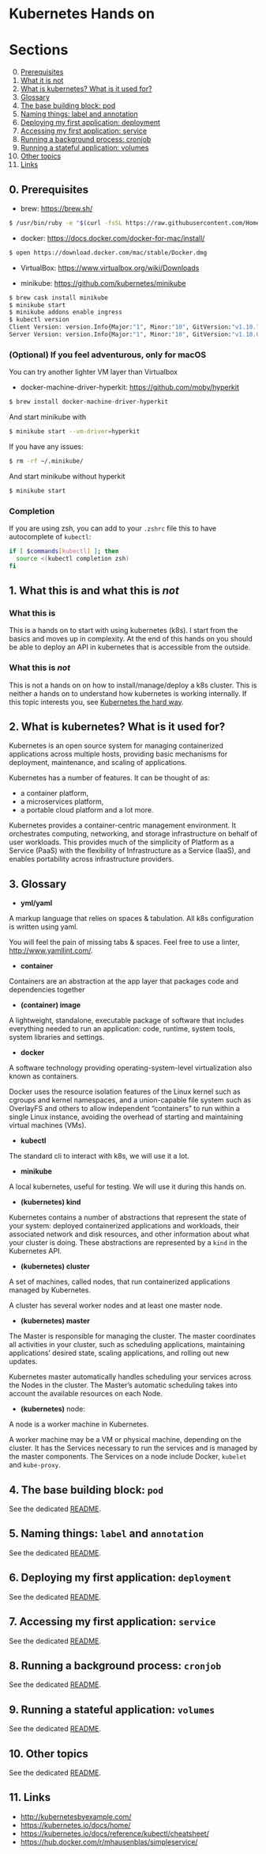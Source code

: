 # Kubernetes Hands on

# Sections

0. [Prerequisites](#0-prerequisites)
1. [What it is not](#1-what-it-is-not)
2. [What is kubernetes? What is it used for?](#2-what-is-kubernetes-what-is-it-used-for)
3. [Glossary](#3-glossary)
4. [The base building block: pod](#4-the-base-building-block-pod)
5. [Naming things: label and annotation](#5-naming-things-label-and-annotation)
6. [Deploying my first application: deployment](#6-deploying-my-first-application-deployment)
7. [Accessing my first application: service](#7-accessing-my-first-application-service)
8. [Running a background process: cronjob](#8-running-a-background-process-cronjob)
9. [Running a stateful application: volumes](#9-running-a-stateful-application-volumes)
10. [Other topics](#10-other-topics)
11. [Links](#11-links)

## 0. Prerequisites

* brew: https://brew.sh/

```bash
$ /usr/bin/ruby -e "$(curl -fsSL https://raw.githubusercontent.com/Homebrew/install/master/install)"
```

* docker: https://docs.docker.com/docker-for-mac/install/

```bash
$ open https://download.docker.com/mac/stable/Docker.dmg
```

* VirtualBox: https://www.virtualbox.org/wiki/Downloads

* minikube: https://github.com/kubernetes/minikube

```bash
$ brew cask install minikube
$ minikube start
$ minikube addons enable ingress
$ kubectl version
Client Version: version.Info{Major:"1", Minor:"10", GitVersion:"v1.10.7", GitCommit:"0c38c362511b20a098d7cd855f1314dad92c2780", GitTreeState:"clean", BuildDate:"2018-08-20T10:09:03Z", GoVersion:"go1.9.3", Compiler:"gc", Platform:"darwin/amd64"}
Server Version: version.Info{Major:"1", Minor:"10", GitVersion:"v1.10.0", GitCommit:"fc32d2f3698e36b93322a3465f63a14e9f0eaead", GitTreeState:"clean", BuildDate:"2018-03-26T16:44:10Z", GoVersion:"go1.9.3", Compiler:"gc", Platform:"linux/amd64"}
```

### (Optional) If you feel adventurous, only for macOS
You can try another lighter VM layer than Virtualbox

* docker-machine-driver-hyperkit: https://github.com/moby/hyperkit

```bash
$ brew install docker-machine-driver-hyperkit
```

And start minikube with
```bash
$ minikube start --vm-driver=hyperkit
```

If you have any issues:

```bash
$ rm -rf ~/.minikube/
```

And start minikube without hyperkit

```bash
$ minikube start
```

### Completion

If you are using zsh, you can add to your `.zshrc` file this to have autocomplete of `kubectl`:
```bash
if [ $commands[kubectl] ]; then
  source <(kubectl completion zsh)
fi
```

## 1. What this is and what this is *not*


### What this is

This is a hands on to start with using kubernetes (k8s). I start from the basics and moves up in complexity.
At the end of this hands on you should be able to deploy an API in kubernetes that is accessible from the outside.

### What this is *not*

This is not a hands on on how to install/manage/deploy a k8s cluster.
This is neither a hands on to understand how kubernetes is working internally.
If this topic interests you, see [Kubernetes the hard way](https://github.com/kelseyhightower/kubernetes-the-hard-way).

## 2. What is kubernetes? What is it used for?

Kubernetes is an open source system for managing containerized applications across multiple hosts, providing basic mechanisms for deployment, maintenance, and scaling of applications.

Kubernetes has a number of features. It can be thought of as:

* a container platform,
* a microservices platform,
* a portable cloud platform and a lot more.

Kubernetes provides a container-centric management environment. It orchestrates computing, networking, and storage infrastructure on behalf of user workloads. This provides much of the simplicity of Platform as a Service (PaaS) with the flexibility of Infrastructure as a Service (IaaS), and enables portability across infrastructure providers.

## 3. Glossary

* **yml/yaml**

A markup language that relies on spaces & tabulation. All k8s configuration is written using yaml.

You will feel the pain of missing tabs & spaces.
Feel free to use a linter, http://www.yamllint.com/.

* **container**

Containers are an abstraction at the app layer that packages code and dependencies together

* **(container) image**

A lightweight, standalone, executable package of software that includes everything needed to run an application: code, runtime, system tools, system libraries and settings.

* **docker**

A software technology providing operating-system-level virtualization also known as containers.

Docker uses the resource isolation features of the Linux kernel such as cgroups and kernel namespaces, and a union-capable file system such as OverlayFS and others to allow independent “containers” to run within a single Linux instance, avoiding the overhead of starting and maintaining virtual machines (VMs).

* **kubectl**

The standard cli to interact with k8s, we will use it a lot.

* **minikube**

A local kubernetes, useful for testing. We will use it during this hands on.

* **(kubernetes) kind**

Kubernetes contains a number of abstractions that represent the state of your system: deployed containerized applications and workloads, their associated network and disk resources, and other information about what your cluster is doing. These abstractions are represented by a `kind` in the Kubernetes API.

* **(kubernetes) cluster**

A set of machines, called nodes, that run containerized applications managed by Kubernetes.

A cluster has several worker nodes and at least one master node.

* **(kubernetes) master**

The Master is responsible for managing the cluster. The master coordinates all activities in your cluster, such as scheduling applications, maintaining applications’ desired state, scaling applications, and rolling out new updates.

Kubernetes master automatically handles scheduling your services across the Nodes in the cluster. The Master’s automatic scheduling takes into account the available resources on each Node.

* **(kubernetes)** node:

A node is a worker machine in Kubernetes.

A worker machine may be a VM or physical machine, depending on the cluster. It has the Services necessary to run the services and is managed by the master components. The Services on a node include Docker, `kubelet` and `kube-proxy`.

## 4. The base building block: `pod`

See the dedicated [README](04-pods).

## 5. Naming things: `label` and `annotation`

See the dedicated [README](05-label-annotation).

## 6. Deploying my first application: `deployment`

See the dedicated [README](06-deployment).

## 7. Accessing my first application: `service`

See the dedicated [README](07-service).

## 8. Running a background process: `cronjob`

See the dedicated [README](08-cronjob).

## 9. Running a stateful application: `volumes`

See the dedicated [README](09-volumes).

## 10. Other topics

See the dedicated [README](10-other-topics).

## 11. Links

* http://kubernetesbyexample.com/
* https://kubernetes.io/docs/home/
* https://kubernetes.io/docs/reference/kubectl/cheatsheet/
* https://hub.docker.com/r/mhausenblas/simpleservice/
